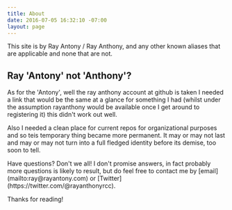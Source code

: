 ```yaml
---
title: About
date: 2016-07-05 16:32:10 -07:00
layout: page
---
```


<p class="message">
  This site is by Ray Antony / Ray Anthony, and any other known aliases that are applicable and none that are not.
</p>

<h2> Ray 'Antony' not 'Anthony'?</h2>
<p>As for the 'Antony', well the ray anthony account at github is taken I needed a link that would be the same at a glance for something I had (whilst under the assumption rayanthony would be available once I get around to registering it) this didn't work out well. </p>

<p>Also I needed a clean place for current repos for organizational purposes and so teis temporary thing became more permanent. It may or may not last and may or may not turn into a full fledged identity before its demise, too soon to tell.</p>

<P>Have questions? Don't we all! I don't promise answers, in fact probably more questions is likely to result, but do feel free to contact me by [email](mailto:ray@rayantony.com) or [Twitter](https://twitter.com/@rayanthonyrcc).</p>

<p>Thanks for reading!</p>

